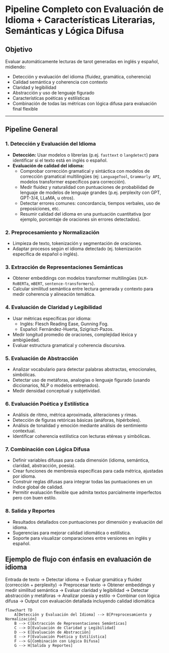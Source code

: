 # Pipeline Completo con Evaluación de Idioma + Características Literarias, Semánticas y Lógica Difusa

## Objetivo
Evaluar automáticamente lecturas de tarot generadas en inglés y español, midiendo:

- Detección y evaluación del idioma (fluidez, gramática, coherencia)
- Calidad semántica y coherencia con contexto
- Claridad y legibilidad
- Abstracción y uso de lenguaje figurado
- Características poéticas y estilísticas
- Combinación de todas las métricas con lógica difusa para evaluación final flexible

---

## Pipeline General

### 1. Detección y Evaluación del Idioma

- **Detección:** Usar modelos o librerías (p.ej. `fasttext` o `langdetect`) para identificar si el texto está en inglés o español.
- **Evaluación de calidad del idioma:**
  - Comprobar corrección gramatical y sintáctica con modelos de corrección gramatical multilingües (ej: `LanguageTool`, `Grammarly API`, modelos transformer específicos para corrección).
  - Medir fluidez y naturalidad con puntuaciones de probabilidad de lenguaje de modelos de lenguaje grandes (p.ej. perplexity con GPT, GPT-3/4, LLaMA, u otros).
  - Detectar errores comunes: concordancia, tiempos verbales, uso de preposiciones, etc.
  - Resumir calidad del idioma en una puntuación cuantitativa (por ejemplo, porcentaje de oraciones sin errores detectados).

### 2. Preprocesamiento y Normalización

- Limpieza de texto, tokenización y segmentación de oraciones.
- Adaptar procesos según el idioma detectado (ej. tokenización específica de español o inglés).

### 3. Extracción de Representaciones Semánticas

- Obtener embeddings con modelos transformer multilingües (`XLM-RoBERTa`, `mBERT`, `sentence-transformers`).
- Calcular similitud semántica entre lectura generada y contexto para medir coherencia y alineación temática.

### 4. Evaluación de Claridad y Legibilidad

- Usar métricas específicas por idioma:
  - Inglés: Flesch Reading Ease, Gunning Fog.
  - Español: Fernández-Huerta, Szigriszt-Pazos.
- Medir longitud promedio de oraciones, complejidad léxica y ambigüedad.
- Evaluar estructura gramatical y coherencia discursiva.

### 5. Evaluación de Abstracción

- Analizar vocabulario para detectar palabras abstractas, emocionales, simbólicas.
- Detectar uso de metáforas, analogías o lenguaje figurado (usando diccionarios, NLP o modelos entrenados).
- Medir densidad conceptual y subjetividad.

### 6. Evaluación Poética y Estilística

- Análisis de ritmo, métrica aproximada, aliteraciones y rimas.
- Detección de figuras retóricas básicas (anáforas, hipérboles).
- Análisis de tonalidad y emoción mediante análisis de sentimiento contextual.
- Identificar coherencia estilística con lecturas etéreas y simbólicas.

### 7. Combinación con Lógica Difusa

- Definir variables difusas para cada dimensión (idioma, semántica, claridad, abstracción, poesía).
- Crear funciones de membresía específicas para cada métrica, ajustadas por idioma.
- Construir reglas difusas para integrar todas las puntuaciones en un índice global de calidad.
- Permitir evaluación flexible que admita textos parcialmente imperfectos pero con buen estilo.

### 8. Salida y Reportes

- Resultados detallados con puntuaciones por dimensión y evaluación del idioma.
- Sugerencias para mejorar calidad idiomática o estilística.
- Soporte para visualizar comparaciones entre versiones en inglés y español.


## Ejemplo de flujo con énfasis en evaluación de idioma

Entrada de texto →
Detectar idioma →
Evaluar gramática y fluidez (corrección + perplexity) →
Preprocesar texto →
Obtener embeddings y medir similitud semántica →
Evaluar claridad y legibilidad →
Detectar abstracción y metáforas →
Analizar poesía y estilo →
Combinar con lógica difusa →
Output con evaluación detallada incluyendo calidad idiomática

```mermaid
flowchart TD
    A[Detección y Evaluación del Idioma] --> B[Preprocesamiento y Normalización]
    B --> C[Extracción de Representaciones Semánticas]
    C --> D[Evaluación de Claridad y Legibilidad]
    D --> E[Evaluación de Abstracción]
    E --> F[Evaluación Poética y Estilística]
    F --> G[Combinación con Lógica Difusa]
    G --> H[Salida y Reportes]
```